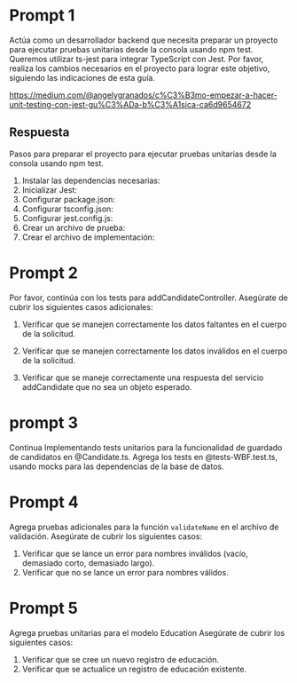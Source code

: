 

# Prompt 1

Actúa como un desarrollador backend que necesita preparar un proyecto para ejecutar pruebas unitarias desde la consola usando npm test. Queremos utilizar ts-jest para integrar TypeScript con Jest. Por favor, realiza los cambios necesarios en el proyecto para lograr este objetivo, siguiendo las indicaciones de esta guía.

https://medium.com/@angelygranados/c%C3%B3mo-empezar-a-hacer-unit-testing-con-jest-gu%C3%ADa-b%C3%A1sica-ca6d9654672

## Respuesta 

Pasos para preparar el proyecto para ejecutar pruebas unitarias desde la consola usando npm test.

1. Instalar las dependencias necesarias:
2. Inicializar Jest:
3. Configurar package.json:
4. Configurar tsconfig.json:
5. Configurar jest.config.js:
6. Crear un archivo de prueba:
7. Crear el archivo de implementación:

# Prompt 2

Por favor, continúa con los tests para addCandidateController. Asegúrate de cubrir los siguientes casos adicionales:

1. Verificar que se manejen correctamente los datos faltantes en el cuerpo de la solicitud.

2. Verificar que se manejen correctamente los datos inválidos en el cuerpo de la solicitud.

3. Verificar que se maneje correctamente una respuesta del servicio addCandidate que no sea un objeto esperado.

# prompt 3

Continua Implementando tests unitarios para la funcionalidad de guardado de candidatos en @Candidate.ts. Agrega los tests en @tests-WBF.test.ts, usando mocks para las dependencias de la base de datos.

# Prompt 4

Agrega pruebas adicionales para la función `validateName` en el archivo de validación. Asegúrate de cubrir los siguientes casos:

1. Verificar que se lance un error para nombres inválidos (vacío, demasiado corto, demasiado largo).
2. Verificar que no se lance un error para nombres válidos.

# Prompt 5

Agrega pruebas unitarias para el modelo Education Asegúrate de cubrir los siguientes casos:

1. Verificar que se cree un nuevo registro de educación.
2. Verificar que se actualice un registro de educación existente.